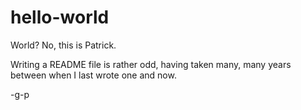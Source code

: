 # hello-world
World? No, this is Patrick.

Writing a README file is rather odd, having taken many, many years between when I last wrote one and now.

-g-p
